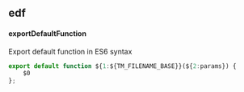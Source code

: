 ## edf
#### exportDefaultFunction
Export default function in ES6 syntax
```js
export default function ${1:${TM_FILENAME_BASE}}(${2:params}) {
	$0
};

```